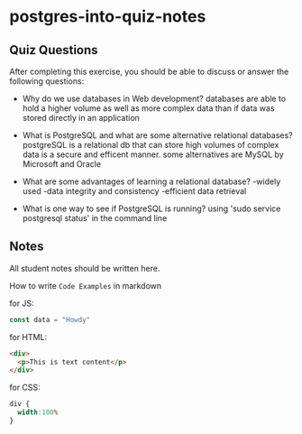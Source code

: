 # postgres-into-quiz-notes

## Quiz Questions

After completing this exercise, you should be able to discuss or answer the following questions:

- Why do we use databases in Web development?
databases are able to hold a higher volume as well as more complex data than if data was stored directly in an application

- What is PostgreSQL and what are some alternative relational databases?
postgreSQL is a relational db that can store high volumes of complex data is a secure and efficent manner. some alternatives are MySQL by Microsoft and Oracle

- What are some advantages of learning a relational database?
-widely used
-data integrity and consistency
-efficient data retrieval

- What is one way to see if PostgreSQL is running?
using 'sudo service postgresql status' in the command line


## Notes

All student notes should be written here.


How to write `Code Examples` in markdown

for JS:
```javascript
const data = "Howdy"
```

for HTML:
```html
<div>
  <p>This is text content</p>
</div>
```

for CSS:
```css
div {
  width:100%
}
```
